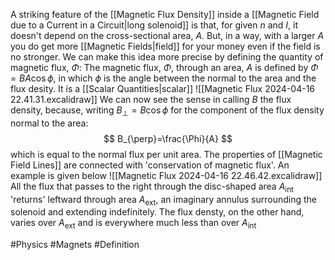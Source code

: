 A striking feature of the [[Magnetic Flux Density]] inside a [[Magnetic Field due to a Current in a Circuit|long solenoid]] is that, for given $n$ and $I$, it doesn't depend on the cross-sectional area, $A$. But, in a way, with a larger $A$ you do get more [[Magnetic Fields|field]] for your money even if the field is no stronger. We can make this idea more precise by defining the quantity of magnetic flux, $\Phi$:
The magnetic flux, $\Phi$, through an area, $A$ is defined by $\Phi=BA\cos\phi$, in which $\phi$ is the angle between the normal to the area and the flux desity. It is a [[Scalar Quantities|scalar]]
![[Magnetic Flux 2024-04-16 22.41.31.excalidraw]]
We can now see the sense in calling $B$ the flux density, because, writing $B_{\perp}=B\cos \phi$ for the component of the flux density normal to the area:
$$
B_{\perp}=\frac{\Phi}{A}
$$
which is equal to the normal flux per unit area. The properties of [[Magnetic Field Lines]] are connected with 'conservation of magnetic flux'. An example is given below
![[Magnetic Flux 2024-04-16 22.46.42.excalidraw]]
All the flux that passes to the right through the disc-shaped area $A_{\text{int}}$ 'returns' leftward through area $A_\text{ext}$, an imaginary annulus surrounding the solenoid and extending indefinitely. The flux densty, on the other hand, varies over $A_\text{ext}$ and is everywhere much less than over $A_\text{int}$

#Physics #Magnets #Definition